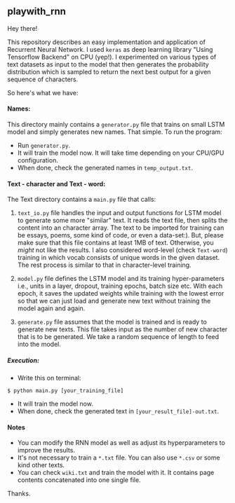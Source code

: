 ## playwith_rnn

Hey there!

This repository describes an easy implementation and application of Recurrent Neural Network. I used `keras` as deep learning library "Using Tensorflow Backend" on CPU (yep!). I experimented on various types of text datasets as input to the model that then generates the probability distribution which is sampled to return the next best output for a given sequence of characters.

So here's what we have: 

#### Names:
This directory mainly contains a `generator.py` file that trains on small LSTM model and simply generates new names. That simple. To run the program:

* Run `generator.py`.
* It will train the model now. It will take time depending on your CPU/GPU configuration.
* When done, check the generated names in `temp_output.txt`.

#### Text - character and Text - word:
The Text directory contains a `main.py` file that calls:

 1. `text_io.py` file handles the input and output functions for LSTM model to generate some more "similar" text. It reads the text file, then splits the content into an character array. The text to be imported for training can be essays, poems, some kind of code, or even a data-set:). But, please make sure that this file contains at least 1MB of text. Otherwise, you *might* not like the results. I also considered word-level (check `Text-word`) training in which vocab consists of unique words in the given dataset. The rest process is similar to that in character-level training.

 2. `model.py` file defines the LSTM model and its training hyper-parameters i.e., units in a layer, dropout, training epochs, batch size etc. With each epoch, it saves the updated weights while training with the lowest error so that we can just load and generate new text without training the model again and again.

 3.  `generate.py` file assumes that the model is trained and is ready to generate new texts. This file takes input as the number of new character that is to be generated. We take a random sequence of length to feed into the model.

##### Execution: 
* Write this on terminal: 
```
$ python main.py [your_training_file]
```
* It will train the model now. 
* When done, check the generated text in `[your_result_file]-out.txt`.

#### Notes
* You can modify the RNN model as well as adjust its hyperparameters to improve the results. 
* It's not necessary to train a `*.txt` file. You can also use `*.csv` or some kind other texts. 
* You can check `wiki.txt` and train the model with it. It contains page contents concatenated into one single file. 

Thanks.